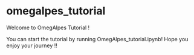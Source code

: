 # omegalpes_tutorial
Welcome to OmegAlpes Tutorial !

You can start the tutorial by running OmegAlpes_tutorial.ipynb! Hope you enjoy your journey !! 
